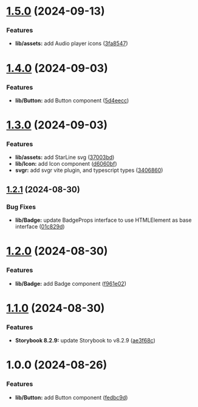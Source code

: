# [1.5.0](https://github.com/gdominguez210/gdom-ui/compare/v1.4.0...v1.5.0) (2024-09-13)


### Features

* **lib/assets:** add Audio player icons ([3fa8547](https://github.com/gdominguez210/gdom-ui/commit/3fa85472c950235083d3c3c8b420a839ec637e3d))

# [1.4.0](https://github.com/gdominguez210/gdom-ui/compare/v1.3.0...v1.4.0) (2024-09-03)


### Features

* **lib/Button:** add Button component ([5d4eecc](https://github.com/gdominguez210/gdom-ui/commit/5d4eeccd0ef98026a536870a93f124e18c44bcd4))

# [1.3.0](https://github.com/gdominguez210/gdom-ui/compare/v1.2.1...v1.3.0) (2024-09-03)


### Features

* **lib/assets:** add StarLine svg ([37003bd](https://github.com/gdominguez210/gdom-ui/commit/37003bd62154caf095ec15c7bb17291dd3943e2e))
* **lib/Icon:** add Icon component ([d6060bf](https://github.com/gdominguez210/gdom-ui/commit/d6060bf86da63c7c4cd3b0fb2ceef603a92fed32))
* **svgr:** add svgr vite plugin, and typescript types ([3406860](https://github.com/gdominguez210/gdom-ui/commit/34068606fb97f157f373681d180757181f11664d))

## [1.2.1](https://github.com/gdominguez210/gdom-ui/compare/v1.2.0...v1.2.1) (2024-08-30)


### Bug Fixes

* **lib/Badge:** update BadgeProps interface to use HTMLElement as base interface ([01c829d](https://github.com/gdominguez210/gdom-ui/commit/01c829d6808f13c984188b6ab9739b3aba78359d))

# [1.2.0](https://github.com/gdominguez210/gdom-ui/compare/v1.1.0...v1.2.0) (2024-08-30)


### Features

* **lib/Badge:** add Badge component ([f961e02](https://github.com/gdominguez210/gdom-ui/commit/f961e0235a4958b9058b79f3275af629f2635b08))

# [1.1.0](https://github.com/gdominguez210/gdom-ui/compare/v1.0.0...v1.1.0) (2024-08-30)


### Features

* **Storybook 8.2.9:** update Storybook to v8.2.9 ([ae3f68c](https://github.com/gdominguez210/gdom-ui/commit/ae3f68c69268b4dc076d18a0d61b5771d8bcc666))

# 1.0.0 (2024-08-26)


### Features

* **lib/Button:** add Button component ([fedbc9d](https://github.com/gdominguez210/gdom-ui/commit/fedbc9d35cc8ba6cffee5442bd57f84d97073893))
